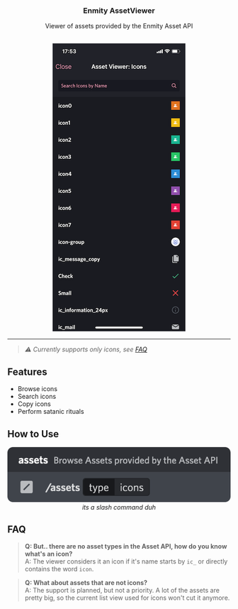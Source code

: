 <div align='center'>
   <h3>Enmity AssetViewer</h3>

   Viewer of assets provided by the Enmity Asset API
   
   <br><img src="./docs/iconScreen.png">
</div>

---

>*:warning: Currently supports only icons, see [FAQ](#faq)*

## Features
- Browse icons
- Search icons
- Copy icons
- Perform satanic rituals


## How to Use


<div align='center'>
   <img src="./docs/command.png">
   <br>
   <i>its a slash command duh</i>
</div>


## FAQ
>**Q: But.. there are no asset types in the Asset API, how do you know what's an icon?**<br>
A: The viewer considers it an icon if it's name starts by `ic_` or directly contains the word `icon`.

>**Q: What about assets that are not icons?**<br>
A: The support is planned, but not a priority. A lot of the assets are pretty big, so the current list view used for icons won't cut it anymore.